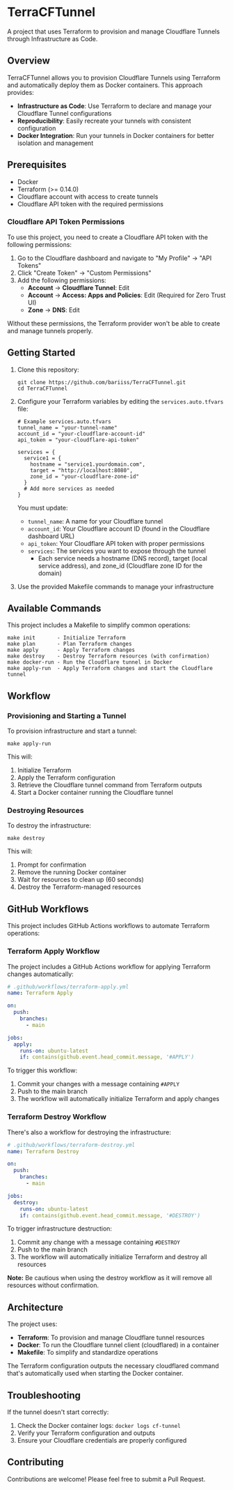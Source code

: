 # TerraCFTunnel

A project that uses Terraform to provision and manage Cloudflare Tunnels through Infrastructure as Code.

## Overview

TerraCFTunnel allows you to provision Cloudflare Tunnels using Terraform and automatically deploy them as Docker containers. This approach provides:

- **Infrastructure as Code**: Use Terraform to declare and manage your Cloudflare Tunnel configurations
- **Reproducibility**: Easily recreate your tunnels with consistent configuration
- **Docker Integration**: Run your tunnels in Docker containers for better isolation and management

## Prerequisites

- Docker
- Terraform (>= 0.14.0)
- Cloudflare account with access to create tunnels
- Cloudflare API token with the required permissions

### Cloudflare API Token Permissions

To use this project, you need to create a Cloudflare API token with the following permissions:

1. Go to the Cloudflare dashboard and navigate to "My Profile" → "API Tokens"
2. Click "Create Token" → "Custom Permissions"
3. Add the following permissions:
   - **Account** → **Cloudflare Tunnel**: Edit
   - **Account** → **Access: Apps and Policies**: Edit (Required for Zero Trust UI)
   - **Zone** → **DNS**: Edit

Without these permissions, the Terraform provider won't be able to create and manage tunnels properly.

## Getting Started

1. Clone this repository:
   ```
   git clone https://github.com/bariiss/TerraCFTunnel.git
   cd TerraCFTunnel
   ```

2. Configure your Terraform variables by editing the `services.auto.tfvars` file:
   ```
   # Example services.auto.tfvars
   tunnel_name = "your-tunnel-name"
   account_id = "your-cloudflare-account-id"
   api_token = "your-cloudflare-api-token"

   services = {
     service1 = { 
       hostname = "service1.yourdomain.com",
       target = "http://localhost:8080",
       zone_id = "your-cloudflare-zone-id"
     }
     # Add more services as needed
   }
   ```

   You must update:
   - `tunnel_name`: A name for your Cloudflare tunnel
   - `account_id`: Your Cloudflare account ID (found in the Cloudflare dashboard URL)
   - `api_token`: Your Cloudflare API token with proper permissions
   - `services`: The services you want to expose through the tunnel
     - Each service needs a hostname (DNS record), target (local service address), and zone_id (Cloudflare zone ID for the domain)

3. Use the provided Makefile commands to manage your infrastructure

## Available Commands

This project includes a Makefile to simplify common operations:

```
make init       - Initialize Terraform
make plan       - Plan Terraform changes
make apply      - Apply Terraform changes
make destroy    - Destroy Terraform resources (with confirmation)
make docker-run - Run the Cloudflare tunnel in Docker
make apply-run  - Apply Terraform changes and start the Cloudflare tunnel
```

## Workflow

### Provisioning and Starting a Tunnel

To provision infrastructure and start a tunnel:

```
make apply-run
```

This will:
1. Initialize Terraform
2. Apply the Terraform configuration
3. Retrieve the Cloudflare tunnel command from Terraform outputs
4. Start a Docker container running the Cloudflare tunnel

### Destroying Resources

To destroy the infrastructure:

```
make destroy
```

This will:
1. Prompt for confirmation
2. Remove the running Docker container
3. Wait for resources to clean up (60 seconds)
4. Destroy the Terraform-managed resources

## GitHub Workflows

This project includes GitHub Actions workflows to automate Terraform operations:

### Terraform Apply Workflow

The project includes a GitHub Actions workflow for applying Terraform changes automatically:

```yaml
# .github/workflows/terraform-apply.yml
name: Terraform Apply

on:
  push:
    branches:
      - main

jobs:
  apply:
    runs-on: ubuntu-latest
    if: contains(github.event.head_commit.message, '#APPLY')
```

To trigger this workflow:
1. Commit your changes with a message containing `#APPLY`
2. Push to the main branch
3. The workflow will automatically initialize Terraform and apply changes

### Terraform Destroy Workflow

There's also a workflow for destroying the infrastructure:

```yaml
# .github/workflows/terraform-destroy.yml
name: Terraform Destroy

on:
  push:
    branches:
      - main

jobs:
  destroy:
    runs-on: ubuntu-latest
    if: contains(github.event.head_commit.message, '#DESTROY')
```

To trigger infrastructure destruction:
1. Commit any change with a message containing `#DESTROY`
2. Push to the main branch
3. The workflow will automatically initialize Terraform and destroy all resources

**Note:** Be cautious when using the destroy workflow as it will remove all resources without confirmation.

## Architecture

The project uses:
- **Terraform**: To provision and manage Cloudflare tunnel resources
- **Docker**: To run the Cloudflare tunnel client (cloudflared) in a container
- **Makefile**: To simplify and standardize operations

The Terraform configuration outputs the necessary cloudflared command that's automatically used when starting the Docker container.

## Troubleshooting

If the tunnel doesn't start correctly:
1. Check the Docker container logs: `docker logs cf-tunnel`
2. Verify your Terraform configuration and outputs
3. Ensure your Cloudflare credentials are properly configured

## Contributing

Contributions are welcome! Please feel free to submit a Pull Request.